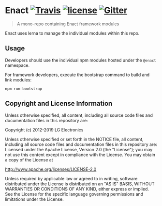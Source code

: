 # Enact [![Travis](https://img.shields.io/travis/enactjs/enact.svg?style=flat-square)](https://travis-ci.org/enactjs/enact) [![license](https://img.shields.io/github/license/enactjs/enact.svg?style=flat-square)](http://www.apache.org/licenses/LICENSE-2.0) [![Gitter](https://img.shields.io/gitter/room/EnactJS/Lobby.svg?style=flat-square)](https://gitter.im/EnactJS/Lobby)

> A mono-repo containing Enact framework modules

Enact uses lerna to manage the individual modules within this repo.

## Usage

Developers should use the individual npm modules hosted under the `@enact` namespace.

For framework developers, execute the bootstrap command to build and link modules:

```
npm run bootstrap
```

## Copyright and License Information

Unless otherwise specified, all content, including all source code files and
documentation files in this repository are:

Copyright (c) 2012-2019 LG Electronics

Unless otherwise specified or set forth in the NOTICE file, all content,
including all source code files and documentation files in this repository are:
Licensed under the Apache License, Version 2.0 (the "License");
you may not use this content except in compliance with the License.
You may obtain a copy of the License at

http://www.apache.org/licenses/LICENSE-2.0

Unless required by applicable law or agreed to in writing, software
distributed under the License is distributed on an "AS IS" BASIS,
WITHOUT WARRANTIES OR CONDITIONS OF ANY KIND, either express or implied.
See the License for the specific language governing permissions and
limitations under the License.
